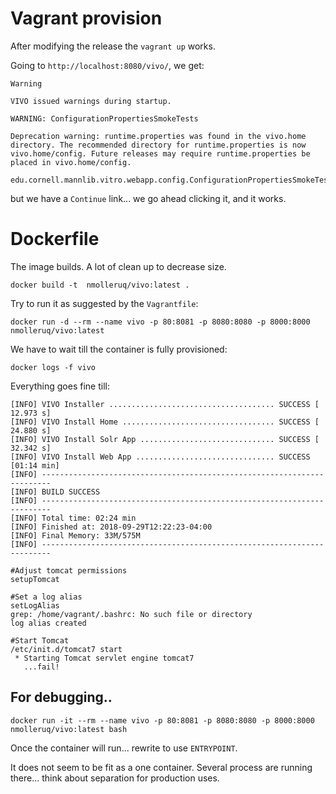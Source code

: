 # Vagrant provision

After modifying the release the `vagrant up` works.

Going to `http://localhost:8080/vivo/`, we get:
```
Warning

VIVO issued warnings during startup.

WARNING: ConfigurationPropertiesSmokeTests

Deprecation warning: runtime.properties was found in the vivo.home directory. The recommended directory for runtime.properties is now vivo.home/config. Future releases may require runtime.properties be placed in vivo.home/config.

edu.cornell.mannlib.vitro.webapp.config.ConfigurationPropertiesSmokeTests
```
but we have a `Continue` link... we go ahead clicking it, and it works.

# Dockerfile

The image builds. A lot of clean up to decrease size.
```
docker build -t  nmolleruq/vivo:latest .
```
Try to run it as suggested by the `Vagrantfile`:
```
docker run -d --rm --name vivo -p 80:8081 -p 8080:8080 -p 8000:8000 nmolleruq/vivo:latest
```

We have to wait till the container is fully provisioned:
```
docker logs -f vivo
```
Everything goes fine till:
```
[INFO] VIVO Installer ..................................... SUCCESS [ 12.973 s]
[INFO] VIVO Install Home .................................. SUCCESS [ 24.880 s]
[INFO] VIVO Install Solr App .............................. SUCCESS [ 32.342 s]
[INFO] VIVO Install Web App ............................... SUCCESS [01:14 min]
[INFO] ------------------------------------------------------------------------
[INFO] BUILD SUCCESS
[INFO] ------------------------------------------------------------------------
[INFO] Total time: 02:24 min
[INFO] Finished at: 2018-09-29T12:22:23-04:00
[INFO] Final Memory: 33M/575M
[INFO] ------------------------------------------------------------------------

#Adjust tomcat permissions
setupTomcat

#Set a log alias
setLogAlias
grep: /home/vagrant/.bashrc: No such file or directory
log alias created

#Start Tomcat
/etc/init.d/tomcat7 start
 * Starting Tomcat servlet engine tomcat7
   ...fail!
```

## For debugging..

```
docker run -it --rm --name vivo -p 80:8081 -p 8080:8080 -p 8000:8000 nmolleruq/vivo:latest bash
```
Once the container will run... rewrite to use `ENTRYPOINT`.

It does not seem to be fit as a one container. Several process are running there... think about separation for production uses.